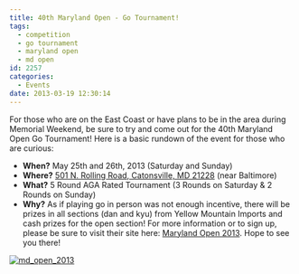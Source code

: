 ```yaml
---
title: 40th Maryland Open - Go Tournament!
tags:
  - competition
  - go tournament
  - maryland open
  - md open
id: 2257
categories:
  - Events
date: 2013-03-19 12:30:14
---
```


For those who are on the East Coast or have plans to be in the area during Memorial Weekend, be sure to try and come out for the 40th Maryland Open Go Tournament! Here is a basic rundown of the event for those who are curious:

*   **When?**<span style="line-height: 13px;"> May 25th and 26th, 2013 (Saturday and Sunday)</span>
*   **Where?** [501 N. Rolling Road, Catonsville, MD 21228](http://maps.google.com/maps?f=q&amp;source=s_q&amp;hl=en&amp;geocode=&amp;q=501+N.+Rolling+Rd.+Catonsville+Md&amp;sll=37.0625,-95.677068&amp;sspn=59.639182,60.732422&amp;ie=UTF8&amp;z=17&amp;iwloc=A) (near Baltimore)
*   **What?** 5 Round AGA Rated Tournament (3 Rounds on Saturday &amp; 2 Rounds on Sunday)
*   **Why?** As if playing go in person was not enough incentive, there will be prizes in all sections (dan and kyu) from Yellow Mountain Imports and cash prizes for the open section!
For more information or to sign up, please be sure to visit their site here: [Maryland Open 2013](http://baltimoregoclub.org/md_open). Hope to see you there!

[![md_open_2013](http://www.bengozen.com/wp-content/uploads/2013/03/md_open_2013.jpg)](http://www.bengozen.com/wp-content/uploads/2013/03/md_open_2013.jpg)